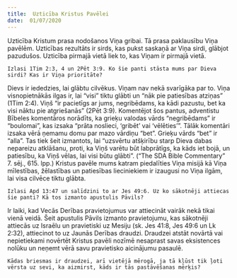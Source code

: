 ```yaml
---
title:  Uzticība Kristus Pavēlei
date:  01/07/2020
---
```


Uzticība Kristum prasa nodošanos Viņa gribai. Tā prasa paklausību Viņa pavēlēm. Uzticības rezultāts ir sirds, kas pukst saskaņā ar Viņa sirdi, glābjot pazudušos. Uzticība pirmajā vietā liek to, kas Viņam ir pirmajā vietā.

`Izlasi 1Tim 2:3, 4 un 2Pēt 3:9. Ko šie panti stāsta mums par Dieva sirdi? Kas ir Viņa prioritāte?`

Dievs ir iededzies, lai glābtu cilvēkus. Viņam nav nekā svarīgāka par to. Viņa visnopietnākās ilgas ir, lai “visi” tiktu glābti un “nāk pie patiesības atziņas” (1Tim 2:4). Viņš “ir pacietīgs ar jums, negribēdams, ka kādi pazustu, bet ka visi nāktu pie atgriešanās” (2Pēt 3:9). Komentējot šos pantus, adventistu Bībeles komentāros norādīts, ka grieķu valodas vārds “negribēdams” ir “boulomai”, kas izsaka “prāta noslieci, ‘gribēt’ vai ‘vēlēties’”. Tālāk komentāri izsaka vērā ņemamu domu par mazo vārdiņu “bet”. Grieķu vārds “bet” ir “alla”. Tas tiek šeit izmantots, lai “uzsvērtu atšķirību starp Dieva dabas nepareizu atklāšanu, proti, ka Viņš varētu būt labprātīgs, ka kāds iet bojā, un patiesību, ka Viņš vēlas, lai visi būtu glābti”. (“The SDA Bible Commentary” 7. sēj., 615. lpp.) Kristus pavēle mums katram piedalīties Viņa misijā kā Viņa mīlestības, žēlastības un patiesības lieciniekiem ir izaugusi no Viņa ilgām, lai visa cilvēce tiktu glābta.

`Izlasi Apd 13:47 un salīdzini to ar Jes 49:6. Uz ko sākotnēji attiecas šie panti? Kā tos izmanto apustulis Pāvils?`

Ir laiki, kad Vecās Derības pravietojumus var attiecināt vairāk nekā tikai vienā veidā. Šeit apustulis Pāvils izmanto pravietojumu, kas sākotnēji attiecās uz Israēlu un pravietiski uz Mesiju (sk. Jes 41:8, Jes 49:6 un Lk 2:32), attiecinot to uz Jaunās Derības draudzi. Draudzei atstāt novārtā vai nepietiekami novērtēt Kristus pavēli nozīmē nesaprast savas eksistences nolūku un neņemt vērā savu pravietisko aicinājumu pasaulē.

`Kādas briesmas ir draudzei, arī vietējā mērogā, ja tā kļūst tik ļoti vērsta uz sevi, ka aizmirst, kāds ir tās pastāvēšanas mērķis?`